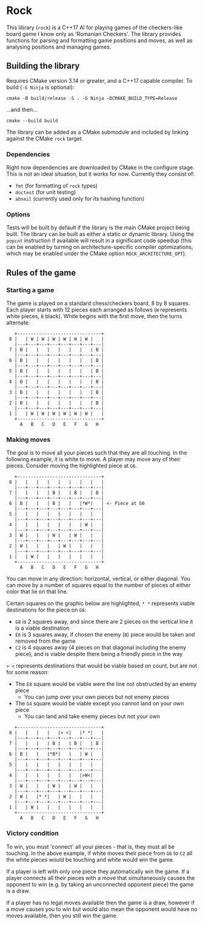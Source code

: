 Rock
====

This library (`rock`) is a C++17 AI for playing games of the checkers-like
board game I know only as 'Romanian Checkers'. The library provides functions
for parsing and formatting game positions and moves, as well as analysing
positions and managing games.

Building the library
--------------------

Requires CMake version 3.14 or greater, and a C++17 capable compiler. To build
(`-G Ninja` is optional):

`cmake -B build/release -S . -G Ninja -DCMAKE_BUILD_TYPE=Release`

...and then...

`cmake --build build`

The library can be added as a CMake submodule and included by linking against
the CMake `rock` target.

### Dependencies

Right now dependencies are downloaded by CMake in the configure stage. This is not an ideal situation, but it works for now. Currently they consist of:
  - `fmt` (for formatting of `rock` types)
  - `doctest` (for unit testing)
  - `abseil` (currently used only for its hashing function)

### Options

Tests will be built by default if the library is the main CMake project being
built. The library can be built as either a static or dynamic library. Using
the `popcnt` instruction if available will result in a significant code speedup
(this can be enabled by turning on architecture-specific compiler
optimizations, which may be enabled under the CMake option
`ROCK_ARCHITECTURE_OPT`).

Rules of the game
-----------------

### Starting a game

The game is played on a standard chess/checkers board, 8 by 8 squares. Each
player starts with 12 pieces each arranged as follows (`W` represents white
pieces, `B` black). White begins with the first move, then the turns alternate.

```
   +-------------------------------+ 
 8 |   | W | W | W | W | W | W |   | 
   |---+---+---+---+---+---+---+---| 
 7 | B |   |   |   |   |   |   | B | 
   |---+---+---+---+---+---+---+---| 
 6 | B |   |   |   |   |   |   | B | 
   |---+---+---+---+---+---+---+---| 
 5 | B |   |   |   |   |   |   | B | 
   |---+---+---+---+---+---+---+---| 
 4 | B |   |   |   |   |   |   | B | 
   |---+---+---+---+---+---+---+---| 
 3 | B |   |   |   |   |   |   | B | 
   |---+---+---+---+---+---+---+---| 
 2 | B |   |   |   |   |   |   | B | 
   |---+---+---+---+---+---+---+---| 
 1 |   | W | W | W | W | W | W |   | 
   +-------------------------------+ 
     A   B   C   D   E   F   G   H   
```

### Making moves

The goal is to move all your pieces such that they are all touching. In the
following example, it is white to move. A player may move any of their pieces.
Consider moving the highlighted piece at `G6`.

```
   +-------------------------------+ 
 8 |   |   |   |   |   |   |   |   | 
   |---+---+---+---+---+---+---+---| 
 7 |   |   |   | B |   | B |   | B | 
   |---+---+---+---+---+---+---+---| 
 6 | B |   |   | B |   |   |*W*|   | <- Piece at G6
   |---+---+---+---+---+---+---+---| 
 5 |   |   |   |   |   |   |   |   | 
   |---+---+---+---+---+---+---+---| 
 4 |   |   |   |   |   |   | W |   | 
   |---+---+---+---+---+---+---+---| 
 3 | W |   |   | W |   | W |   |   | 
   |---+---+---+---+---+---+---+---| 
 2 | W |   |   |   | W |   |   |   | 
   |---+---+---+---+---+---+---+---| 
 1 |   | W |   |   |   |   |   |   | 
   +-------------------------------+ 
     A   B   C   D   E   F   G   H  
```

You can move in any direction: horizontal, vertical, or either diagonal. You
can move by a number of squares equal to the number of pieces of either color
that lie on that line.

Certain squares on the graphic below are highlighted, `* *` represents viable
destinations for the piece on `G6`:
  - `G8` is 2 squares away, and since there are 2 pieces on the vertical line
    it is a viable destination
  - `E6` is 3 squares away, if chosen the enemy (`B`) piece would be taken and
    removed from the game
  - `C2` is 4 squares away (4 pieces on that diagonal including the enemy
    piece), and is viable despite there being a friendly piece in the way

`> <` represents destinations that would be viable based on count, but are not
for some reason:
  - The `E8` square would be viable were the line not obstructed by an enemy
    piece
    - You can jump over your own pieces but not enemy pieces
  - The `G4` square would be viable except you cannot land on your own piece
    - You can land and take enemy pieces but not your own

```
   +-------------------------------+ 
 8 |   |   |   |   |> <|   |* *|   | 
   |---+---+---+---+---+---+---+---| 
 7 |   |   |   | B |   | B |   | B | 
   |---+---+---+---+---+---+---+---| 
 6 | B |   |   |*B*|   |   | W |   | 
   |---+---+---+---+---+---+---+---| 
 5 |   |   |   |   |   |   |   |   | 
   |---+---+---+---+---+---+---+---| 
 4 |   |   |   |   |   |   |>W<|   | 
   |---+---+---+---+---+---+---+---| 
 3 | W |   |   | W |   | W |   |   | 
   |---+---+---+---+---+---+---+---| 
 2 | W |   |* *|   | W |   |   |   | 
   |---+---+---+---+---+---+---+---| 
 1 |   | W |   |   |   |   |   |   | 
   +-------------------------------+ 
     A   B   C   D   E   F   G   H   
```

### Victory condition

To win, you must 'connect' all your pieces - that is, they must all be
touching. In the above example, if white moves their piece from `G6` to `C2`
all the white pieces would be touching and white would win the game.

If a player is left with only one piece they automatically win the game. If a
player connects all their pieces with a move that simultaneously causes the
opponent to win (e.g. by taking an unconnected opponent piece) the game is a
draw.

If a player has no legal moves available then the game is a draw, however if a
move causes you to win but would also mean the opponent would have no moves
available, then you still win the game.
